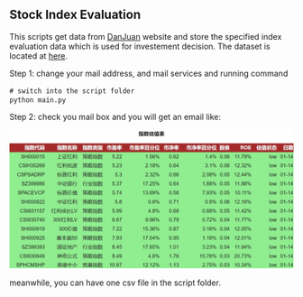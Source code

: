 ## Stock Index Evaluation

This scripts get data from [DanJuan](https://danjuanfunds.com/) website and store the specified index evaluation data which is used for investement decision. The dataset is located at [here](https://danjuanfunds.com/djmodule/value-center?channel=1300100141).

Step 1: change your mail address, and mail services and running command

```
# switch into the script folder
python main.py
```

Step 2: check you mail box and you will get an email like:

![](./ex.jpeg)

meanwhile, you can have one csv file in the script folder.

